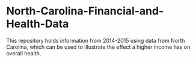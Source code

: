 # North-Carolina-Financial-and-Health-Data
This repository holds information from 2014-2015 using data from North Carolina, which can be used to illustrate the effect a higher income has on overall health.
